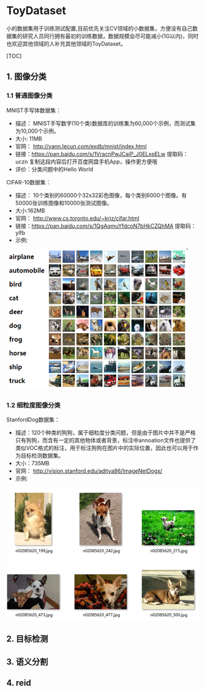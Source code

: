 # ToyDataset
小的数据集用于训练测试配置,目前优先关注CV领域的小数据集，方便没有自己数据集的研究人员同行拥有最初的训练数据，数据规模会尽可能减小(1G以内)，同时也欢迎其他领域的人补充其他领域的ToyDataset。

[TOC]

## 1. 图像分类

### 1.1 普通图像分类

MNIST手写体数据集：

- 描述： MNIST手写数字(10个类)数据库的训练集为60,000个示例，而测试集为10,000个示例。 
- 大小: 11MB
- 官网： http://yann.lecun.com/exdb/mnist/index.html 
- 链接：https://pan.baidu.com/s/1VracnPwJCaiP_J0ELxpELw 
  提取码：uczn 
  复制这段内容后打开百度网盘手机App，操作更方便哦
- 评价：分类问题中的Hello World

CIFAR-10数据集：

- 描述： 10个类别的60000个32x32彩色图像，每个类别6000个图像。有50000张训练图像和10000张测试图像。 
- 大小:162MB
- 官网： http://www.cs.toronto.edu/~kriz/cifar.html 
- 链接：https://pan.baidu.com/s/1QgAqmuYfdcoN7bHkCZQhMA 
  提取码：ylfb
- 示例:

![1586053482132](README.assets/1586053482132.png)

### 1.2 细粒度图像分类

StanfordDog数据集：

- 描述：120个种类的狗狗，属于细粒度分类问题，但是由于图片中并不是严格只有狗狗，而含有一定的其他物体或者背景，标注中annoation文件也提供了类似VOC格式的标注，用于标注狗狗在图片中的实际位置，因此也可以用于作为目标检测数据集。
- 大小：735MB
- 官网： http://vision.stanford.edu/aditya86/ImageNetDogs/ 
- 示例:

![](README.assets/1586054478160.png)


## 2. 目标检测



## 3. 语义分割


## 4. reid

